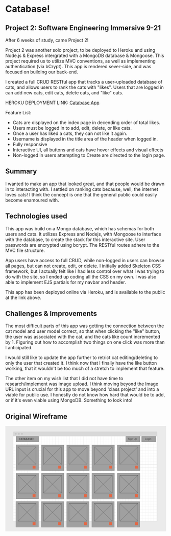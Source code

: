 # Catabase!
## Project 2: Software Engineering Immersive 9-21

After 6 weeks of study, came Project 2! 

Project 2 was another solo project, to be deployed to Heroku and using Node.js & Express intergrated with a MongoDB database & Mongoose. This project required us to utilize MVC conventions, as well as implementing authentication (via bCrypt). This app is rendered sever-side, and was focused on building our back-end.

I created a full CRUD RESTful app that tracks a user-uploaded database of cats, and allows users to rank the cats with "likes". Users that are logged in can add new cats, edit cats, delete cats, and "like" cats.

HEROKU DEPLOYMENT LINK:
[Catabase App](https://enigmatic-island-67697.herokuapp.com/catabase)

Feature List:

* Cats are displayed on the index page in decending order of total likes.
* Users must be logged in to add, edit, delete, or like cats.
* Once a user has liked a cats, they can not like it again.
* Username is displayed in the title area of the header when logged in.
* Fully responsive
* Interactive UI, all buttons and cats have hover effects and visual effects
* Non-logged in users attempting to Create are directed to the login page.

## Summary

I wanted to make an app that looked great, and that people would be drawn in to interacting with. I settled on ranking cats because, well, the internet loves cats! I think the concept is one that the general public could easily become enamoured with.

## Technologies used

This app was build on a Mongo database, which has schemas for both users and cats. It utilizes Express and Nodejs, with Mongoose to interface with the database, to create the stack for this interactive site. User passwords are encrypted using bcrypt. The RESTful routes adhere to the MVC file structure.

App users have access to full CRUD, while non-logged in users can browse all pages, but can not create, edit, or delete. I initially added Skeleton CSS framework, but I actually felt like I had less control over what I was trying to do with the site, so I ended up coding all the CSS on my own.
I was also able to implement EJS partials for my navbar and header.

This app has been deployed online via Heroku, and is available to the public at the link above.

## Challenges & Improvements

The most difficult parts of this app was getting the connection between the cat model and user model correct, so that when clicking the "like" button, the user was associated with the cat, and the cats like count incremented by 1. Figuring out how to accomplish two things on one click was more than I anticipated. 

I would still like to update the app further to retrict cat editing/deleting to only the user that created it. I think now that I finally have the like button working, that it wouldn't be too much of a stretch to implement that feature.

The other item on my wish list that I did not have time to research/implement was image upload. I think moving beyond the Image URL input is crucial for this app to move beyond 'class project' and into a viable for public use. I honestly do not know how hard that would be to add, or if it's even viable using MongoDB. Something to look into!

## Original Wireframe

![Wireframe image](/images/CatabaseInitialWireframe.png)